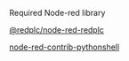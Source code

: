Required Node-red library


[@redplc/node-red-redplc](https://flows.nodered.org/node/@redplc/node-red-redplc)


[node-red-contrib-pythonshell](https://flows.nodered.org/node/node-red-contrib-pythonshell)
